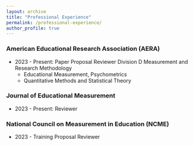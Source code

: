 ```yaml
---
layout: archive
title: "Professional Experience"
permalink: /professional-experience/
author_profile: true
---
```


### American Educational Research Association (AERA)
* 2023 - Present: Paper Proposal Reviewer Division D Measurement and Research Methodology
  * Educational Measurement, Psychometrics
  * Quantitative Methods and Statistical Theory

### Journal of Educational Measurement
* 2023 - Present: Reviewer 

### National Council on Measurement in Education (NCME)
* 2023 - Training Proposal Reviewer

